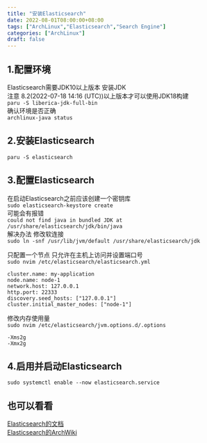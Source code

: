 ```yaml
---
title: "安装Elasticsearch"
date: 2022-08-01T08:00:00+08:00
tags: ["ArchLinux","Elasticsearch","Search Engine"]
categories: ["ArchLinux"]
draft: false
---
```


## 1.配置环境

Elasticsearch需要JDK10以上版本 安装JDK  
注意 8.2(2022-07-18 14:16 (UTC))以上版本才可以使用JDK18构建  
`paru -S liberica-jdk-full-bin`  
确认环境是否正确  
`archlinux-java status`

## 2.安装Elasticsearch

`paru -S elasticsearch`

## 3.配置Elasticsearch

在启动Elasticsearch之前应该创建一个密钥库  
`sudo elasticsearch-keystore create`  
可能会有报错  
`could not find java in bundled JDK at /usr/share/elasticsearch/jdk/bin/java`  
解决办法 修改软连接  
`sudo ln -snf /usr/lib/jvm/default /usr/share/elasticsearch/jdk`

只配置一个节点 只允许在主机上访问并设置端口号  
`sudo nvim /etc/elasticsearch/elasticsearch.yml`

```
cluster.name: my-application
node.name: node-1
network.host: 127.0.0.1
http.port: 22333
discovery.seed_hosts: ["127.0.0.1"]
cluster.initial_master_nodes: ["node-1"]
```

修改内存使用量  
`sudo nvim /etc/elasticsearch/jvm.options.d/.options`

```
-Xms2g
-Xmx2g
```

## 4.启用并启动Elasticsearch

`sudo systemctl enable --now elasticsearch.service`

## 也可以看看

[Elasticsearch的文档](https://www.elastic.co/guide/index.html)  
[Elasticsearch的ArchWiki](https://wiki.archlinux.org/title/Elasticsearch)